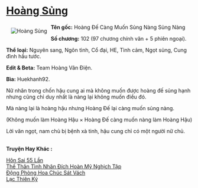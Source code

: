 <a href="https://utruyen.com/hoang-sung/15400/" title="Hoàng Sủng"><h1>Hoàng Sủng</h1></a><div style="display:table"><img align="right" style="float: left; padding: 10px;" src="https://utruyen.com/images/story/200x260/hoang-sung.jpg" alt="Hoàng Sủng"><b>Tên gốc:</b> Hoàng Đế Càng Muốn Sủng Nàng Sủng Nàng<p></p><b>Số chương:</b> 102 (97 chương chính văn + 5 phiên ngoại).<p></p><b>Thể loại:</b> Nguyên sang, Ngôn tình, Cổ đại, HE, Tình cảm, Ngọt sủng, Cung đình hầu tước.<p></p><b>Edit & Beta:</b> Team Hoàng Vân Điện.<p></p><b>Bìa:</b> Huekhanh92.<p></p>Nữ nhân trong chốn hậu cung ai mà không muốn được hoàng đế sủng hạnh nhưng cũng chỉ duy nhất là nàng lại không muốn điều đó.<p></p>Mà nàng lại là hoàng hậu nhưng Hoàng Đế lại càng muốn sủng nàng.<p></p>(Không muốn làm Hoàng Hậu × Hoàng Đế càng muốn nàng làm Hoàng Hậu)<p></p>Lời văn ngọt, nam chủ bị bệnh xà tinh, hậu cung chỉ có một người nữ chủ.</div><p><br><b>Truyện Hay Khác :</b></p><a href="https://utruyen.com/hon-sai-55-lan/12042/" alt="Hôn Sai 55 Lần">Hôn Sai 55 Lần</a><br/><a href="https://dammyh.wordpress.com/2019/11/07/the-than-tinh-nhan-dich-hoan-my-nghich-tap/" alt="Thế Thân Tình Nhân Đích Hoàn Mỹ Nghịch Tập">Thế Thân Tình Nhân Đích Hoàn Mỹ Nghịch Tập</a><br/><a href="https://github.com/quanluxury/truyenhot/tree/master/truyenhay/1584/" alt="Động Phòng Hoa Chúc Sát Vách">Động Phòng Hoa Chúc Sát Vách</a><br/><a href="https://github.com/quanluxury/truyenhot/tree/master/truyenhay/12451/" alt="Lạc Thiên Ký">Lạc Thiên Ký</a><br/>